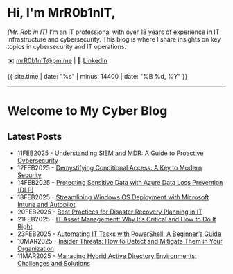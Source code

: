 # Hi, I'm MrR0b1nIT, 
*(Mr. Rob in IT)*
I’m an IT professional with over 18 years of experience in IT infrastructure and cybersecurity. This blog is where I share insights on key topics in cybersecurity and IT operations.

✉️ [mrR0b1nIT@pm.me](mailto:mrR0b1nIT@pm.me) | 🔗 [LinkedIn](https://www.linkedin.com/in/robertmoss10/)

{{ site.time | date: "%s" | minus: 14400 | date: "%B %d, %Y" }}

---
# Welcome to My Cyber Blog


## Latest Posts
- 11FEB2025 - [Understanding SIEM and MDR: A Guide to Proactive Cybersecurity](siem-mdr-guide.md)
- 12FEB2025 - [Demystifying Conditional Access: A Key to Modern Security](conditional-access.md)
- 14FEB2025 - [Protecting Sensitive Data with Azure Data Loss Prevention (DLP)](azure-dlp.md)
- 18FEB2025 - [Streamlining Windows OS Deployment with Microsoft Intune and Autopilot](intune-autopilot.md)
- 20FEB2025 - [Best Practices for Disaster Recovery Planning in IT](dr-planning.md)
- 21FEB2025 - [IT Asset Management: Why It’s Critical and How to Do It Right](asset-mgmt.md)
- 23FEB2025 - [Automating IT Tasks with PowerShell: A Beginner’s Guide](auto-ps.md)
- 10MAR2025 - [Insider Threats: How to Detect and Mitigate Them in Your Organization](inside_threat.md)
- 11MAR2025 - [Managing Hybrid Active Directory Environments: Challenges and Solutions](mg_hybrid_ad.md)
